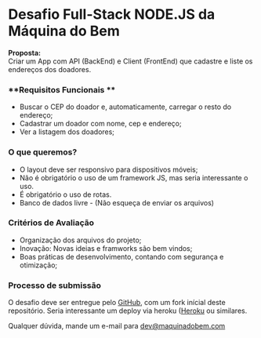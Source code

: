 # Desafio Full-Stack NODE.JS da Máquina do Bem

**Proposta:**  
Criar um App com API (BackEnd) e Client (FrontEnd) que cadastre e liste os endereços dos doadores.

### **Requisitos Funcionais ** ###

* Buscar o CEP do doador e, automaticamente, carregar o resto do endereço;
* Cadastrar um doador com nome, cep e endereço;
* Ver a listagem dos doadores;


### **O que queremos?** ###

* O layout deve ser responsivo para dispositivos móveis;
* Não é obrigatório o uso de um framework JS, mas seria interessante o uso.
* É obrigatório o uso de rotas.
* Banco de dados livre - (Não esqueça de enviar os arquivos)

### **Critérios de Avaliação** ###

* Organização dos arquivos do projeto;
* Inovação: Novas ideias e framworks são bem vindos;
* Boas práticas de desenvolvimento, contando com segurança e otimização;

### **Processo de submissão** ###

O desafio deve ser entregue pelo [GitHub](http://github.com/), com um fork inícial deste repositório. 
Seria interessante um deploy via heroku ([Heroku](https://www.heroku.com/) ou similares.

Qualquer dúvida, mande um e-mail para dev@maquinadobem.com
